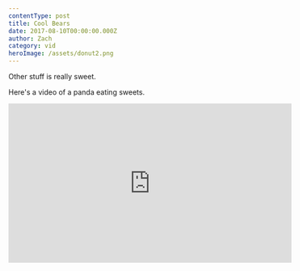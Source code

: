 ```yaml
---
contentType: post
title: Cool Bears
date: 2017-08-10T00:00:00.000Z
author: Zach
category: vid
heroImage: /assets/donut2.png
---
```


Other stuff is really sweet.

Here's a video of a panda eating sweets.

<iframe width="560" height="315" src="https://www.youtube.com/embed/4n0xNbfJLR8" frameborder="0" allowfullscreen></iframe>